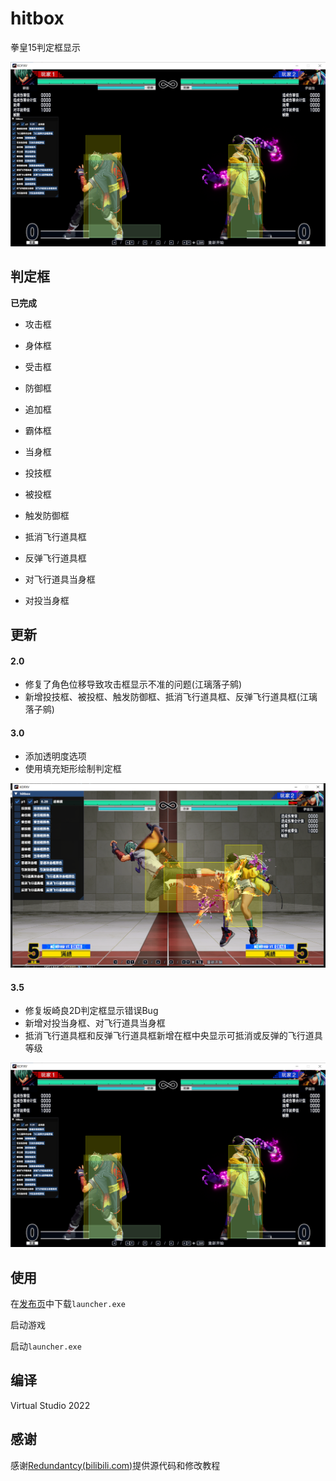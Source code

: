 # hitbox

拳皇15判定框显示

![](./update-3.5.png)



## 判定框

**已完成**

- 攻击框
- 身体框
- 受击框
- 防御框
- 追加框
- 霸体框
- 当身框

- 投技框
- 被投框
- 触发防御框
- 抵消飞行道具框
- 反弹飞行道具框
- 对飞行道具当身框
- 对投当身框

## 更新

#### **2.0**

- 修复了角色位移导致攻击框显示不准的问题(江璃落子鹓)
- 新增投技框、被投框、触发防御框、抵消飞行道具框、反弹飞行道具框(江璃落子鹓)

#### 3.0

- 添加透明度选项
- 使用填充矩形绘制判定框

![](./update-3.0.png)

#### 3.5
- 修复坂崎良2D判定框显示错误Bug
- 新增对投当身框、对飞行道具当身框
- 抵消飞行道具框和反弹飞行道具框新增在框中央显示可抵消或反弹的飞行道具等级

![](./update-3.5.png)

## 使用

在[发布页](https://github.com/Moon-night-Fragment/hitbox/releases)中下载`launcher.exe`

启动游戏

启动`launcher.exe`

## 编译

Virtual Studio 2022

## 感谢

感谢[Redundantcy(bilibili.com)](https://space.bilibili.com/107436250)提供源代码和修改教程
